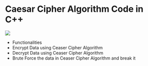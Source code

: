 # Caesar Cipher Algorithm Code in C++
![](https://media.geeksforgeeks.org/wp-content/uploads/ceaserCipher.png)
- Functionalities
- Encrypt Data using Ceaser Cipher Algorithm
- Decrypt Data using Ceaser Cipher Algorithm
- Brute Force the data in Ceaser Cipher Algorithm and break it

